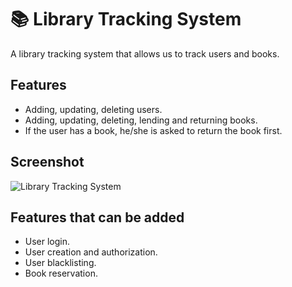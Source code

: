 ﻿# 📚 Library Tracking System

A library tracking system that allows us to track users and books.

## Features
- Adding, updating, deleting users.
- Adding, updating, deleting, lending and returning books.
- If the user has a book, he/she is asked to return the book first.

## Screenshot

![Library Tracking System](https://github.com/huseyineskan/CSharp-WinForms-Projects/tree/main/LibraryForm/screenshot.png)

## Features that can be added
- User login.
- User creation and authorization.
- User blacklisting.
- Book reservation.